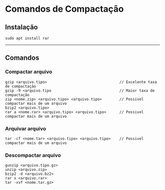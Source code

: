 # Comandos de Compactação

## Instalação

```
sudo apt install rar
```

---
## Comandos

### Compactar arquivo
```    
gzip <arquivo.tipo>									// Excelente taxa de compactação
gzip -9 <arquivo.tipo								// Maior taxa de compactação
zip <nome.zip> <arquivo.tipo> <arquivo.tipo>		// Possivel compactar mais de um arquivo
bzip2 <arquivo.tipo>
rar a <nome.rar> <arquivo.tipo> <arquivo.tipo>		// Possivel compactar mais de um arquivo
```

### Arquivar arquivo
```
tar -cf <nome.tar> <arquivo.tipo> <arquivo.tipo>	// Possivel compactar mais de um arquivo
```

### Descompactar arquivo
```
gunzip <arquivo.tipo.gz>
unzip <arquivo.zip>
bzip2 -d <arquivo.bz2>
rar x <arquivo.rar>
tar -xvf <nome.tar.gz>
```